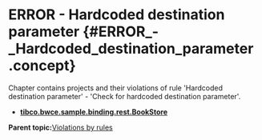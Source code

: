 # ERROR - Hardcoded destination parameter {#ERROR_-_Hardcoded_destination_parameter .concept}

Chapter contains projects and their violations of rule 'Hardcoded destination parameter' - 'Check for hardcoded destination parameter'.

-   **[tibco.bwce.sample.binding.rest.BookStore](../../qa/rules/Hardcoded_destination_parameter/violation1.md)**  


**Parent topic:**[Violations by rules](../../qa/common/violationsByRules.md)

